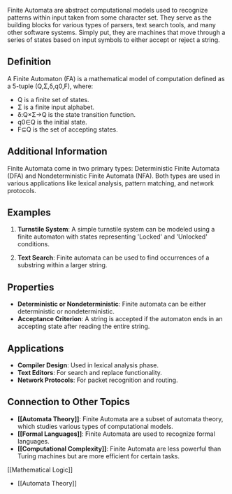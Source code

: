 Finite Automata are abstract computational models used to recognize patterns within input taken from some character set. They serve as the building blocks for various types of parsers, text search tools, and many other software systems. Simply put, they are machines that move through a series of states based on input symbols to either accept or reject a string.

## Definition

A Finite Automaton (FA) is a mathematical model of computation defined as a 5-tuple (Q,Σ,δ,q0,F), where:

- Q is a finite set of states.
- Σ is a finite input alphabet.
- δ:Q×Σ→Q is the state transition function.
- q0∈Q is the initial state.
- F⊆Q is the set of accepting states.

## Additional Information

Finite Automata come in two primary types: Deterministic Finite Automata (DFA) and Nondeterministic Finite Automata (NFA). Both types are used in various applications like lexical analysis, pattern matching, and network protocols.

## Examples

1. **Turnstile System**: A simple turnstile system can be modeled using a finite automaton with states representing 'Locked' and 'Unlocked' conditions.
    
2. **Text Search**: Finite automata can be used to find occurrences of a substring within a larger string.
    

## Properties

- **Deterministic or Nondeterministic**: Finite automata can be either deterministic or nondeterministic.
- **Acceptance Criterion**: A string is accepted if the automaton ends in an accepting state after reading the entire string.

## Applications

- **Compiler Design**: Used in lexical analysis phase.
- **Text Editors**: For search and replace functionality.
- **Network Protocols**: For packet recognition and routing.

## Connection to Other Topics

- **[[Automata Theory]]**: Finite Automata are a subset of automata theory, which studies various types of computational models.
- **[[Formal Languages]]**: Finite Automata are used to recognize formal languages.
- **[[Computational Complexity]]**: Finite Automata are less powerful than Turing machines but are more efficient for certain tasks.

 [[Mathematical Logic]]
- [[Automata Theory]]